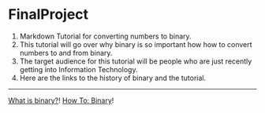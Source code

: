 # FinalProject
1. Markdown Tutorial for converting numbers to binary.
2. This tutorial will go over why binary is so important how how to convert numbers to and from binary.
3. The target audience for this tutorial will be people who are just recently getting into Information Technology.
4. Here are the links to the history of binary and the tutorial.
-------------------------------------------------------------------
   [What is binary?](Binary.md)! [How To: Binary](tutorial.md)!
